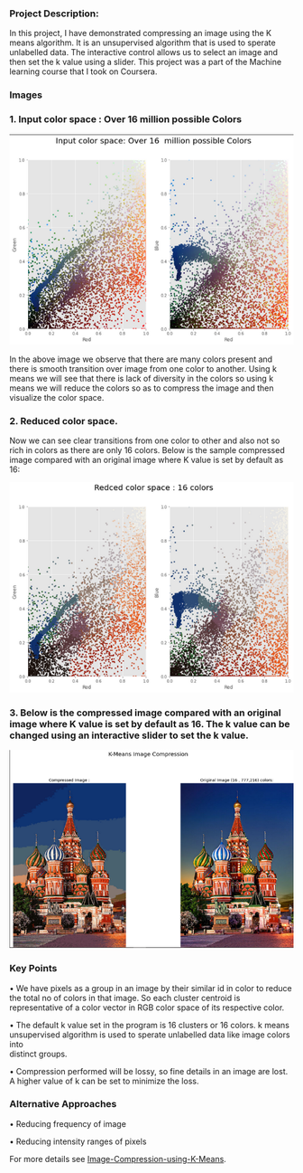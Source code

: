 ### Project Description:
In this project, I have demonstrated compressing an image using the K means algorithm. It is an unsupervised algorithm that is used to sperate unlabelled data. The interactive control allows us to select an image and then set the k value using a slider. This project was a part of the Machine learning course that I took on Coursera.

### Images

### 1. Input color space : Over 16 million possible Colors
![](images/IC_1.png)<br/>

In the above image we observe that there are many colors present and there is smooth transition over image from one color to another. Using k means we will see that there is lack of diversity in the colors so using k means we will reduce the colors so as to compress the image and then visualize the color space.


### 2. Reduced color space.
Now we can see clear transitions from one color to other and also not so rich in colors as there are only 16 colors.
Below is the sample compressed image compared with an original image where K value is set by default as 16:


![](images/IC_2.png)<br/>

### 3. Below is the  compressed image compared with an original image where K value is set by default as 16. The k value can be changed using an interactive slider to set the k value.

![](images/IC_3.png)<br/>


### Key Points
   • We have pixels as a group in an image by their similar id in color to reduce the total no of colors in that image. So each cluster centroid is representative of 
     a color vector in RGB color space of its respective color.
     
   • The default k value set in the program is 16 clusters or 16 colors. k means unsupervised algorithm is used to sperate unlabelled data like image colors into   
     distinct groups.
     
   • Compression performed will be lossy, so fine details in an image are lost. A higher value of k can be set to minimize the loss.

### Alternative Approaches
   • Reducing frequency of image
   
   • Reducing intensity ranges of pixels



For more details see [Image-Compression-using-K-Means](https://github.com/smit-collab/Image-Compression-using-K-Means).




